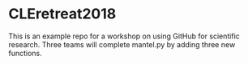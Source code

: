 CLEretreat2018
============

This is an example repo for a workshop on using GitHub for scientific research.
Three teams will complete mantel.py by adding three new functions.
